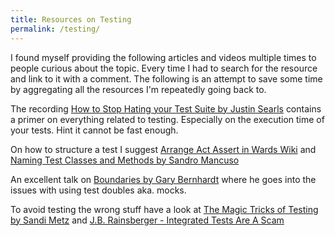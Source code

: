 ```yaml
---
title: Resources on Testing
permalink: /testing/
---
```

I found myself providing the following articles and videos multiple times
to people curious about the topic. Every time I had to search for the resource
and link to it with a comment. The following is an attempt to save some time by aggregating all
the resources I'm repeatedly going back to.

The recording [How to Stop Hating your Test Suite by Justin Searls](https://www.youtube.com/watch?v=VD51AkG8EZw)
contains a primer on everything related to testing. Especially on the execution time of your tests. Hint it cannot
be fast enough.

On how to structure a test I suggest [Arrange Act Assert in Wards Wiki](http://c2.com/cgi/wiki?ArrangeActAssert) and
[Naming Test Classes and Methods by Sandro Mancuso](http://codurance.com/2014/12/13/naming-test-classes-and-methods/)

An excellent talk on [Boundaries by Gary Bernhardt](https://www.destroyallsoftware.com/talks/boundaries) where he goes
 into the issues with using test doubles aka. mocks.
 
To avoid testing the wrong stuff have a look at [The Magic Tricks of Testing by Sandi Metz](https://www.youtube.com/watch?v=URSWYvyc42M)
and [J.B. Rainsberger - Integrated Tests Are A Scam](https://vimeo.com/80533536)


